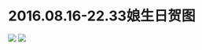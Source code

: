 # 2016.08.16-22.33娘生日贺图
![](https://bilicoverimg.github.io/2016/2016.08.16-22.33娘生日贺图.png)
![](https://bilicoverimg.github.io/2016/2016.08.16-22.33娘生日贺图%28平板截图%29.jpg)
